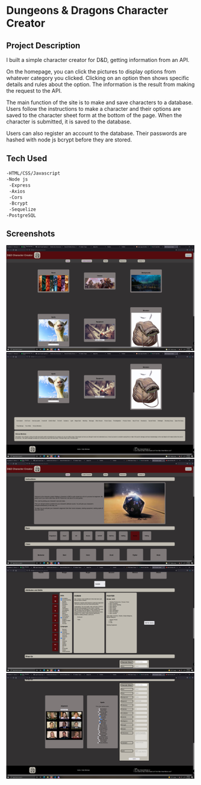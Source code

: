 # Dungeons & Dragons Character Creator

## Project Description
I built a simple character creator for D&D, getting information from an API.

On the homepage, you can click the pictures to display options from whatever category you clicked. Clicking on an option then shows specific details and rules about the option. The information is the result from making the request to the API. 

The main function of the site is to make and save characters to a database. Users follow the instructions to make a character and their options are saved to the character sheet form at the bottom of the page. When the character is submitted, it is saved to the database.

Users can also register an account to the database. Their passwords are hashed
with node js bcrypt before they are stored.

## Tech Used
    -HTML/CSS/Javascript
    -Node js
     -Express
     -Axios
     -Cors
     -Bcrypt
     -Sequelize
    -PostgreSQL

## Screenshots
<img src='dndcreator1.png' width='500'>
<img src='dndcreator2.png' width='500'>
<img src='dndcreator3.png' width='500'>
<img src='dndcreator4.png' width='500'>
<img src='dndcreator5.png' width='500'>

